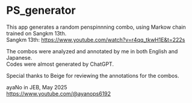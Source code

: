 # PS_generator

This app generates a random penspinnning combo, using Markow chain trained on Sangkm 13th.  
Sangkm 13th: https://www.youtube.com/watch?v=r4qq_tkwH1E&t=222s

The combos were analyzed and annotated by me in both English and Japanese.  
Codes were almost generated by ChatGPT.

Special thanks to Beige for reviewing the annotations for the combos.

ayaNo in JEB, May 2025  
https://www.youtube.com/@ayanops6192

